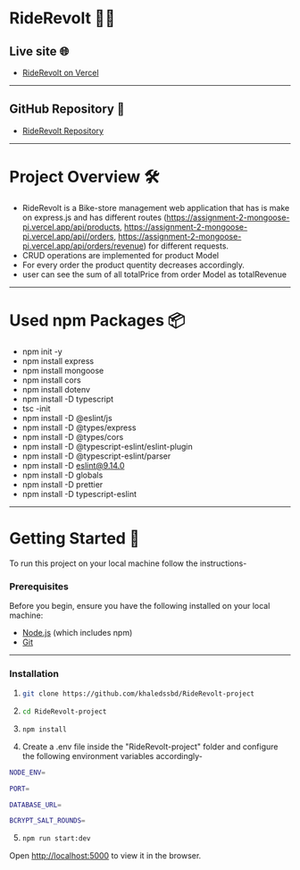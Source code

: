 # RideRevolt 🚴‍♂️

## Live site 🌐

- [RideRevolt on Vercel](https://assignment-2-mongoose-mu.vercel.app)

---

## GitHub Repository 📂

- [RideRevolt Repository](https://github.com/khaledssbd/RideRevolt-project)

---

# Project Overview 🛠️

- RideRevolt is a Bike-store management web application that has is make on express.js and has different routes (https://assignment-2-mongoose-pi.vercel.app/api/products, https://assignment-2-mongoose-pi.vercel.app/api//orders, https://assignment-2-mongoose-pi.vercel.app/api/orders/revenue) for different requests.
- CRUD operations are implemented for product Model
- For every order the product quentity decreases accordingly.
- user can see the sum of all totalPrice from order Model as totalRevenue

---

# Used npm Packages 📦

- npm init -y
- npm install express
- npm install mongoose
- npm install cors
- npm install dotenv
- npm install -D typescript
- tsc -init
- npm install -D @eslint/js
- npm install -D @types/express
- npm install -D @types/cors
- npm install -D @typescript-eslint/eslint-plugin
- npm install -D @typescript-eslint/parser
- npm install -D eslint@9.14.0
- npm install -D globals
- npm install -D prettier
- npm install -D typescript-eslint

---

# Getting Started 🚀

To run this project on your local machine follow the instructions-

### Prerequisites

Before you begin, ensure you have the following installed on your local machine:

- [Node.js](https://nodejs.org/en/download/) (which includes npm)
- [Git](https://git-scm.com/)

---

### Installation

1. ```bash
   git clone https://github.com/khaledssbd/RideRevolt-project
   ```

2. ```bash
   cd RideRevolt-project
   ```

3. ```bash
   npm install
   ```

4. Create a .env file inside the "RideRevolt-project" folder and configure the following environment variables accordingly-

```bash
NODE_ENV=

PORT=

DATABASE_URL=

BCRYPT_SALT_ROUNDS=
```

5. ```bash
   npm run start:dev
   ```

Open [http://localhost:5000](http://localhost:5000) to view it in the browser.
